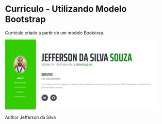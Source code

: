 # Curriculo - Utilizando Modelo Bootstrap

Curriculo criado a partir de um modelo Bootstrap.


![](captureIndex.png)

Author Jefferson da Silva 
